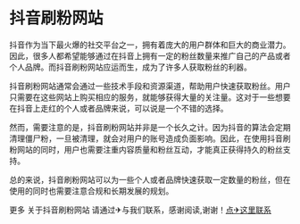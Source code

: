 # 抖音刷粉网站

抖音作为当下最火爆的社交平台之一，拥有着庞大的用户群体和巨大的商业潜力。因此，很多人都希望能够通过在抖音上拥有一定的粉丝数量来推广自己的产品或者个人品牌。而抖音刷粉网站应运而生，成为了许多人获取粉丝的利器。

抖音刷粉网站通常会通过一些技术手段和资源渠道，帮助用户快速获取粉丝。用户只需要在这些网站上购买相应的服务，就能够获得大量的关注量。这对于一些想要在抖音上走红的个人或者品牌来说，可以说是一个不错的选择。

然而，需要注意的是，抖音刷粉网站并非是一个长久之计。因为抖音的算法会定期清理僵尸粉，一旦被清理，就会对用户的账号造成负面影响。因此，在使用抖音刷粉网站的同时，用户也需要注重内容质量和粉丝互动，才能真正获得持久的粉丝支持。

总的来说，抖音刷粉网站可以为一些个人或者品牌快速获取一定数量的粉丝，但在使用的同时也需要注意合规和长期发展的规划。

更多 关于抖音刷粉网站 请通过✈与我们联系，感谢阅读,谢谢！[点✈这里联系](https://sms.k02.cc)